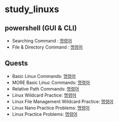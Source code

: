 # study_linuxs
## powershell (GUI & CLI)
- Searching Command : [명령어](codes/10_powershells.sh)
- File & Directory Command : [명령어](codes/20_control_file_fir_powershells.sh)


## Quests
- Basic Linux Commands: [명령어](/codes/quests/10_basic_linux_commands.md)
- MORE Basic Linuc Commands: [명령어](/codes/quests/10_basic_more_linux_commands.md)
- Relative Path Commands: [명령어](/codes/quests/30_relative_path_commands.md)
- Linux Wildcard Practice: [명령어](/codes/quests/40_linux_wildcard_practice.md)
- Linux File Management Wildcard Practice: [명령어](/codes/quests/41_linux_file_management_wildcard_practice.md)
- Linux Nano Practice Problems: [명령어](/codes/quests/50_linux_nano_practice_problems.md)
- Linux Practice Problems: [명령어](/codes/quests/51_linux_practice_problems.md)